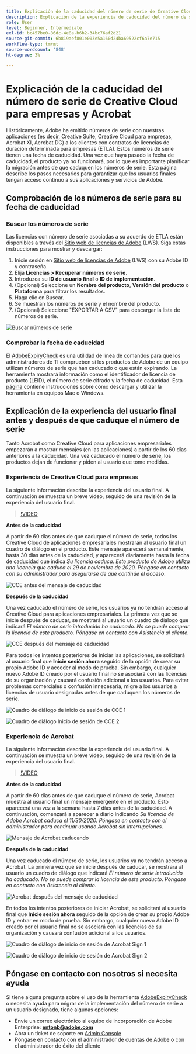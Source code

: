 ```yaml
---
title: Explicación de la caducidad del número de serie de Creative Cloud para empresas y Acrobat
description: Explicación de la experiencia de caducidad del número de serie para Creative Cloud para empresas y Acrobat
role: User
level: Beginner, Intermediate
exl-id: bc457be0-86dc-4e8a-b6b2-34bc76af2d21
source-git-commit: 6b819aef801e003e5a160d24ba69522cf6a7e715
workflow-type: tm+mt
source-wordcount: '848'
ht-degree: 3%

---
```


# Explicación de la caducidad del número de serie de Creative Cloud para empresas y Acrobat

Históricamente, Adobe ha emitido números de serie con nuestras aplicaciones (es decir, Creative Suite, Creative Cloud para empresas, Acrobat XI, Acrobat DC) a los clientes con contratos de licencias de duración determinada para empresas (ETLA). Estos números de serie tienen una fecha de caducidad. Una vez que haya pasado la fecha de caducidad, el producto ya no funcionará, por lo que es importante planificar la migración antes de que caduquen los números de serie. Esta página describe los pasos necesarios para garantizar que los usuarios finales tengan acceso continuo a sus aplicaciones y servicios de Adobe.

## Comprobación de los números de serie para su fecha de caducidad

### Buscar los números de serie

Las licencias con número de serie asociadas a su acuerdo de ETLA están disponibles a través del [Sitio web de licencias de Adobe](https://licensing.adobe.com/) (LWS). Siga estas instrucciones para mostrar y descargar:

1. Inicie sesión en [Sitio web de licencias de Adobe](https://licensing.adobe.com/) (LWS) con su Adobe ID y contraseña.
1. Elija **Licencias > Recuperar números de serie**.
1. Introduzca su **ID de usuario final** o **ID de implementación**.
1. (Opcional) Seleccione un **Nombre del producto**, **Versión del producto** o **Plataforma** para filtrar los resultados.
1. Haga clic en Buscar.
1. Se muestran los números de serie y el nombre del producto.
1. (Opcional) Seleccione &quot;EXPORTAR A CSV&quot; para descargar la lista de números de serie.

![Buscar números de serie](assets/retrieveserialnumbers.png)

### Comprobar la fecha de caducidad

El [AdobeExpiryCheck](https://helpx.adobe.com/enterprise/kb/volume-license-expiration-check.html) es una utilidad de línea de comandos para que los administradores de TI comprueben si los productos de Adobe de un equipo utilizan números de serie que han caducado o que están expirando. La herramienta mostrará información como el identificador de licencia de producto (LEID), el número de serie cifrado y la fecha de caducidad. Esta [página](https://helpx.adobe.com/enterprise/kb/volume-license-expiration-check.html) contiene instrucciones sobre cómo descargar y utilizar la herramienta en equipos Mac o Windows.

## Explicación de la experiencia del usuario final antes y después de que caduque el número de serie

Tanto Acrobat como Creative Cloud para aplicaciones empresariales empezarán a mostrar mensajes (en las aplicaciones) a partir de los 60 días anteriores a la caducidad. Una vez caducado el número de serie, los productos dejan de funcionar y piden al usuario que tome medidas.

### Experiencia de Creative Cloud para empresas

La siguiente información describe la experiencia del usuario final. A continuación se muestra un breve vídeo, seguido de una revisión de la experiencia del usuario final.

>[!VIDEO](https://video.tv.adobe.com/v/331746?hidetitle=true)

**Antes de la caducidad**

A partir de 60 días antes de que caduque el número de serie, todos los Creative Cloud de aplicaciones empresariales mostrarán al usuario final un cuadro de diálogo en el producto. Este mensaje aparecerá semanalmente, hasta 30 días antes de la caducidad, y aparecerá diariamente hasta la fecha de caducidad que indica *Su licencia caduca. Este producto de Adobe utiliza una licencia que caduca el 29 de noviembre de 2020. Póngase en contacto con su administrador para asegurarse de que continúe el acceso*.

![CCE antes del mensaje de caducidad](assets/cceexpiring.png)

**Después de la caducidad**

Una vez caducado el número de serie, los usuarios ya no tendrán acceso al Creative Cloud para aplicaciones empresariales. La primera vez que se inicie después de caducar, se mostrará al usuario un cuadro de diálogo que indicará *El número de serie introducido ha caducado. No se puede comprar la licencia de este producto. Póngase en contacto con Asistencia al cliente*.

![CCE después del mensaje de caducidad](assets/cceafterexpire.png)

Para todos los intentos posteriores de iniciar las aplicaciones, se solicitará al usuario final que **Inicie sesión ahora** seguido de la opción de crear su propio Adobe ID y acceder al modo de prueba. Sin embargo, cualquier nuevo Adobe ID creado por el usuario final no se asociará con las licencias de su organización y causará confusión adicional a los usuarios. Para evitar problemas comerciales o confusión innecesaria, migre a los usuarios a licencias de usuario designadas antes de que caduquen los números de serie.

![Cuadro de diálogo de inicio de sesión de CCE 1](assets/ccesignin1.png)

![Cuadro de diálogo Inicio de sesión de CCE 2](assets/ccesignin2.png)

### Experiencia de Acrobat

La siguiente información describe la experiencia del usuario final. A continuación se muestra un breve vídeo, seguido de una revisión de la experiencia del usuario final.

>[!VIDEO](https://video.tv.adobe.com/v/331749?hidetitle=true)


**Antes de la caducidad**

A partir de 60 días antes de que caduque el número de serie, Acrobat muestra al usuario final un mensaje emergente en el producto. Esto aparecerá una vez a la semana hasta 7 días antes de la caducidad. A continuación, comenzará a aparecer a diario indicando *Su licencia de Adobe Acrobat caduca el 11/30/2020. Póngase en contacto con el administrador para continuar usando Acrobat sin interrupciones.*

![Mensaje de Acrobat caducando](assets/acrobatexpiring.png)

**Después de la caducidad**

Una vez caducado el número de serie, los usuarios ya no tendrán acceso a Acrobat. La primera vez que se inicie después de caducar, se mostrará al usuario un cuadro de diálogo que indicará *El número de serie introducido ha caducado. No se puede comprar la licencia de este producto. Póngase en contacto con Asistencia al cliente.*

![Acrobat después del mensaje de caducidad](assets/acrobatafterexpire.png)

En todos los intentos posteriores de iniciar Acrobat, se solicitará al usuario final que **Inicie sesión ahora** seguido de la opción de crear su propio Adobe ID y entrar en modo de prueba. Sin embargo, cualquier nuevo Adobe ID creado por el usuario final no se asociará con las licencias de su organización y causará confusión adicional a los usuarios.

![Cuadro de diálogo de inicio de sesión de Acrobat Sign 1](assets/acrobatsignin1.png)

![Cuadro de diálogo de inicio de sesión de Acrobat Sign 2](assets/acrobatsignin2.png)

## Póngase en contacto con nosotros si necesita ayuda

Si tiene alguna pregunta sobre el uso de la herramienta [AdobeExpiryCheck](https://helpx.adobe.com/enterprise/kb/volume-license-expiration-check.html) o necesita ayuda para migrar de la implementación del número de serie a un usuario designado, tiene algunas opciones:
* Envíe un correo electrónico al equipo de incorporación de Adobe Enterprise: **entonb@adobe.com**
* Abra un ticket de soporte en [Admin Console](https://adminconsole.adobe.com/support)
* Póngase en contacto con el administrador de cuentas de Adobe o con el administrador de éxito del cliente
